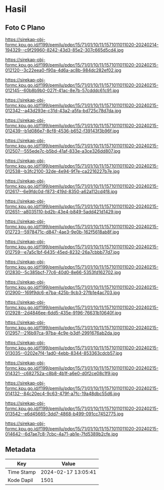 # Hasil

## Foto C Plano

https://sirekap-obj-formc.kpu.go.id/f199/pemilu/pdpr/15/71/01/10/11/1571011011020-20240214-194329--c9f29960-8242-43d3-85e2-307c665d5cd4.jpg

https://sirekap-obj-formc.kpu.go.id/f199/pemilu/pdpr/15/71/01/10/11/1571011011020-20240215-012120--3c22eea0-f90a-4d6a-ac8b-984dc282ef02.jpg

https://sirekap-obj-formc.kpu.go.id/f199/pemilu/pdpr/15/71/01/10/11/1571011011020-20240215-012145--60b8b9b0-027f-41ac-8e7b-57cdddc61c91.jpg

https://sirekap-obj-formc.kpu.go.id/f199/pemilu/pdpr/15/71/01/10/11/1571011011020-20240215-012342--a43d293e-c31d-43a2-a5fa-bd725c78d7da.jpg

https://sirekap-obj-formc.kpu.go.id/f199/pemilu/pdpr/15/71/01/10/11/1571011011020-20240215-012439--b1d086e7-8cf8-4536-b652-f39143f3b96f.jpg

https://sirekap-obj-formc.kpu.go.id/f199/pemilu/pdpr/15/71/01/10/11/1571011011020-20240215-012507--555ede7c-b5bd-41af-833e-a3ce326dd807.jpg

https://sirekap-obj-formc.kpu.go.id/f199/pemilu/pdpr/15/71/01/10/11/1571011011020-20240215-012538--b3fc2100-32de-4e94-9f7e-ca2216227b7e.jpg

https://sirekap-obj-formc.kpu.go.id/f199/pemilu/pdpr/15/71/01/10/11/1571011011020-20240215-012617--6e9fdc0d-f873-419d-8350-a62a112cd4f8.jpg

https://sirekap-obj-formc.kpu.go.id/f199/pemilu/pdpr/15/71/01/10/11/1571011011020-20240215-012651--a8035110-bd2b-43e4-b849-5add421d1429.jpg

https://sirekap-obj-formc.kpu.go.id/f199/pemilu/pdpr/15/71/01/10/11/1571011011020-20240215-012723--5978471c-d847-4ae3-9e0b-162f5618ab8f.jpg

https://sirekap-obj-formc.kpu.go.id/f199/pemilu/pdpr/15/71/01/10/11/1571011011020-20240215-012759--e7a5c1bf-6435-45ed-8232-26a7cbbb77d7.jpg

https://sirekap-obj-formc.kpu.go.id/f199/pemilu/pdpr/15/71/01/10/11/1571011011020-20240215-012830--5c385bcf-77c6-40d0-8e66-5353fd162702.jpg

https://sirekap-obj-formc.kpu.go.id/f199/pemilu/pdpr/15/71/01/10/11/1571011011020-20240215-012900--169f9dc6-e7ba-425b-9cb3-27fb1e4ac703.jpg

https://sirekap-obj-formc.kpu.go.id/f199/pemilu/pdpr/15/71/01/10/11/1571011011020-20240215-012928--2d4846ee-6dd5-435e-9196-76631b10640f.jpg

https://sirekap-obj-formc.kpu.go.id/f199/pemilu/pdpr/15/71/01/10/11/1571011011020-20240215-012957--216b97ca-97ba-4c9e-b3df-2991676ab2da.jpg

https://sirekap-obj-formc.kpu.go.id/f199/pemilu/pdpr/15/71/01/10/11/1571011011020-20240215-013035--0202e7f4-1ad0-4ebb-8344-853363cdcb57.jpg

https://sirekap-obj-formc.kpu.go.id/f199/pemilu/pdpr/15/71/01/10/11/1571011011020-20240215-014321--c682752a-c8b8-4b1f-a6e0-d0f2ce08c1f9.jpg

https://sirekap-obj-formc.kpu.go.id/f199/pemilu/pdpr/15/71/01/10/11/1571011011020-20240215-014132--84c20ec4-9c63-479f-a7fc-19a48dbc55d6.jpg

https://sirekap-obj-formc.kpu.go.id/f199/pemilu/pdpr/15/71/01/10/11/1571011011020-20240215-013542--e6d45665-3dd7-4868-b499-091cc7452775.jpg

https://sirekap-obj-formc.kpu.go.id/f199/pemilu/pdpr/15/71/01/10/11/1571011011020-20240215-014642--6d7ae7c8-7cbc-4a71-ab1e-7fd5389b2cfe.jpg


## Metadata

| Key        | Value               |
| ---------- | ------------------- |
| Time Stamp | 2024-02-17 13:05:41 |
| Kode Dapil | 1501                |



